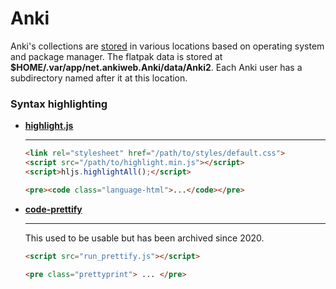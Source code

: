 # Anki

Anki's collections are [stored](https://docs.ankiweb.net/files.html) in various locations based on operating system and package manager.
The flatpak data is stored at **$HOME/.var/app/net.ankiweb.Anki/data/Anki2**.
Each Anki user has a subdirectory named after it at this location.


### Syntax highlighting

<div class="grid cards" markdown>

-   [**highlight.js**](https://highlightjs.org/) 

    ---

    ```html
    <link rel="stylesheet" href="/path/to/styles/default.css">
    <script src="/path/to/highlight.min.js"></script>
    <script>hljs.highlightAll();</script>
    ```

    ```html
    <pre><code class="language-html">...</code></pre>
    ```

-   [**code-prettify**](https://github.com/googlearchive/code-prettify)

    ---

    This used to be usable but has been archived since 2020.

    ```html
    <script src="run_prettify.js"></script>
    ```

    ```html
    <pre class="prettyprint"> ... </pre>
    ```

</div>


